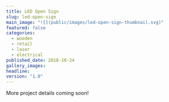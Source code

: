 ```yaml
---
title: LED Open Sign
slug: led-open-sign
main_image: "![](public/images/led-open-sign-thumbnail.svg)"
featured: false
categories:
  - wooden
  - retail
  - laser
  - electrical
published_date: 2018-10-24
gallery_images: 
headline: 
version: "1.0"
---
```


More project details coming soon!